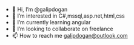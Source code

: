 - 👋 Hi, I’m @galipdogan
- 👀 I’m interested in C#,mssql,asp.net,html,css
- 🌱 I’m currently learning angular
- 💞️ I’m looking to collaborate on freelance
- 📫 How to reach me galipdogan@outlook.com

<!---
galipdogan/galipdogan is a ✨ special ✨ repository because its `README.md` (this file) appears on your GitHub profile.
You can click the Preview link to take a look at your changes.
--->
